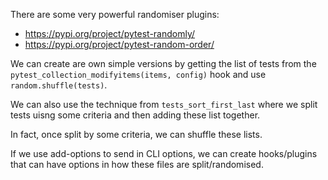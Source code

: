 There are some very powerful randomiser plugins:

- https://pypi.org/project/pytest-randomly/
- https://pypi.org/project/pytest-random-order/

We can create are own simple versions by getting the list of tests from  the  `pytest_collection_modifyitems(items, config)` hook and use `random.shuffle(tests)`.

We can also use the technique from `tests_sort_first_last` where we split tests uisng some criteria and then adding these list together.

In fact, once split by some criteria, we can shuffle these lists.

If we use add-options to send in CLI options, we can create hooks/plugins that can have options in how these files are split/randomised.